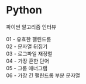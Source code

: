 # Python

파이썬 알고리즘 인터뷰

01 - 유효한 팰린드롬   
02 - 문자열 뒤집기   
03 - 로그파일 재정렬   
04 - 가장 흔한 단어   
05 - 그룹 애너그램   
06 - 가장 긴 팰린드롬 부분 문자열   
